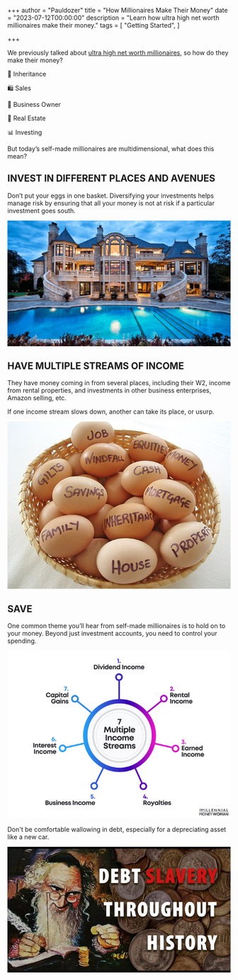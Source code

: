 +++
author = "Pauldozer"
title = "How Millionaires Make Their Money"
date = "2023-07-12T00:00:00"
description = "Learn how ultra high net worth millionaires make their money."
tags = [
   "Getting Started",
]

+++

We previously talked about [ultra high net worth millionaires](../6-characteristics-of-millionaires/), so how do they make their money?

🏦 Inheritance 

🛍️ Sales

📇 Business Owner

🏬 Real Estate

📊 Investing


But today’s self-made millionaires are multidimensional, what does this mean?

## **INVEST IN DIFFERENT PLACES AND AVENUES**

Don’t put your eggs in one basket. Diversifying your investments helps manage risk by ensuring that all your money is not at risk if a particular investment goes south.

![](images/mansion.jpeg)


## **HAVE MULTIPLE STREAMS OF INCOME**

They have money coming in from several places, including their W2, income from rental properties, and investments in other business enterprises, Amazon selling, etc.

If one income stream slows down, another can take its place, or usurp.

![](images/eggbasket.jpeg)


## **SAVE**

One common theme you’ll hear from self-made millionaires is to hold on to your money. Beyond just investment accounts, you need to control your spending. 

![](images/incomestreams.png)


Don't be comfortable wallowing in debt, especially for a depreciating asset like a new car.

![](images/slavery.jpeg)

